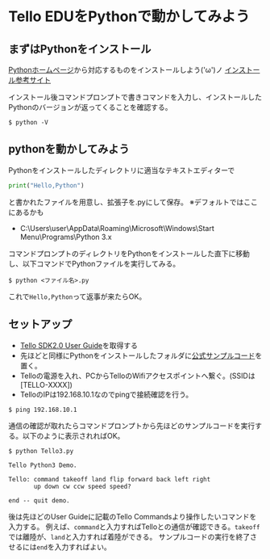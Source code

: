 # Tello EDUをPythonで動かしてみよう

##  まずはPythonをインストール
[Pythonホームページ](https://www.python.org/downloads/)から対応するものをインストールしよう('ω')ノ
[インストール参考サイト](https://www.python.jp/install/windows/install_py3.html)

インストール後コマンドプロンプトで書きコマンドを入力し、インストールしたPythonのバージョンが返ってくることを確認する。
```
$ python -V
```
##  pythonを動かしてみよう
Pythonをインストールしたディレクトリに適当なテキストエディターで
```python
print("Hello,Python")
```
と書かれたファイルを用意し、拡張子を.pyにして保存。
※デフォルトではここにあるかも
- C:\Users\user\AppData\Roaming\Microsoft\Windows\Start Menu\Programs\Python 3.x

コマンドプロンプトのディレクトリをPythonをインストールした直下に移動し、以下コマンドでPythonファイルを実行してみる。
```
$ python <ファイル名>.py
```
これで`Hello,Python`って返事が来たらOK。

##  セットアップ
- [Tello SDK2.0 User Guide](https://dl-cdn.ryzerobotics.com/downloads/Tello/Tello%20SDK%202.0%20User%20Guide.pdf)を取得する
- 先ほどと同様にPythonをインストールしたフォルダに[公式サンプルコード](https://dl-cdn.ryzerobotics.com/downloads/tello/20180222/Tello3.py)を置く。
- Telloの電源を入れ、PCからTelloのWifiアクセスポイントへ繋ぐ。(SSIDは[TELLO-XXXX])
- TelloのIPは192.168.10.1なのでpingで接続確認を行う。

```
$ ping 192.168.10.1
```
通信の確認が取れたらコマンドプロンプトから先ほどのサンプルコードを実行する。以下のように表示されればOK。

```
$ python Tello3.py

Tello Python3 Demo.

Tello: command takeoff land flip forward back left right
       up down cw ccw speed speed?

end -- quit demo.
```
後は先ほどのUser Guideに記載のTello Commandsより操作したいコマンドを入力する。
例えば、`command`と入力すればTelloとの通信が確認できる。`takeoff`では離陸が、`land`と入力すれば着陸ができる。
サンプルコードの実行を終了させるには`end`を入力すればよい。
